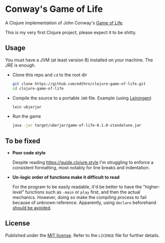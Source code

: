 # Conway's Game of Life

A Clojure implementation of John Conway's [Game of Life](https://en.wikipedia.org/wiki/Conway%27s_Game_of_Life).

This is my very first Clojure project, please expect it to be shitty.

## Usage

You must have a JVM (at least version 8) installed on your machine. The JRE is enough.

- Clone this repo and `cd` to the root dir

  ```bash
  git clone https://github.com/edthrn/clojure-game-of-life.git
  cd clojure-game-of-life
  ```
- Compile the source to a portable `JAR` file. Example (using [Leiningen](https://github.com/technomancy/leiningen))

  ```bash
  lein ubjerjar
  ```

- Run the game

  ```bash
  java -jar target/uberjar/game-of-life-0.1.0-standalone.jar
  ```

## To be fixed

- **Poor code style**

  Despite reading https://guide.clojure.style I'm struggling to enforce a consistent formatting, most notably for line breaks and indentation.

- **Un-logic order of functions make it difficult to read**

  For the program to be easily readable, it'd be better to have the "higher-level" functions such as `-main` or `play` first, and then the actual mechanics. However, doing so make the compiling process to fail because of unknown reference.
  Apparently, using `declare` beforehand [should be avoided](https://guide.clojure.style/#forward-references).


## License

Published under the [MIT license](https://en.wikipedia.org/wiki/MIT_License). Refer to the `LICENSE` file for further details.
